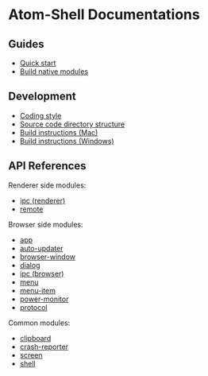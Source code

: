 # Atom-Shell Documentations

## Guides

* [Quick start](quick-start.md)
* [Build native modules](build-native-modules.md)

## Development

* [Coding style](development/coding-style.md)
* [Source code directory structure](development/source-code-directory-structure.md)
* [Build instructions (Mac)](development/build-instructions-mac.md)
* [Build instructions (Windows)](development/build-instructions-windows.md)

## API References

Renderer side modules:

* [ipc (renderer)](api/renderer/ipc-renderer.md)
* [remote](api/renderer/remote.md)

Browser side modules:

* [app](api/browser/app.md)
* [auto-updater](api/browser/auto-updater.md)
* [browser-window](api/browser/browser-window.md)
* [dialog](api/browser/dialog.md)
* [ipc (browser)](api/browser/ipc-browser.md)
* [menu](api/browser/menu.md)
* [menu-item](api/browser/menu-item.md)
* [power-monitor](api/browser/power-monitor.md)
* [protocol](api/browser/protocol.md)

Common modules:

* [clipboard](api/common/clipboard.md)
* [crash-reporter](api/common/crash-reporter.md)
* [screen](api/common/screen.md)
* [shell](api/common/shell.md)
